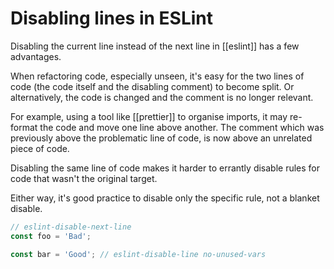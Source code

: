 # Disabling lines in ESLint

Disabling the current line instead of the next line in [[eslint]] has a few advantages.

When refactoring code, especially unseen, it's easy for the two lines of code (the code itself and the disabling comment) to become split. Or alternatively, the code is changed and the comment is no longer relevant.

For example, using a tool like [[prettier]] to organise imports, it may re-format the code and move one line above another. The comment which was previously above the problematic line of code, is now above an unrelated piece of code.

Disabling the same line of code makes it harder to errantly disable rules for code that wasn't the original target.

Either way, it's good practice to disable only the specific rule, not a blanket disable.

```js
// eslint-disable-next-line
const foo = 'Bad';

const bar = 'Good'; // eslint-disable-line no-unused-vars
```